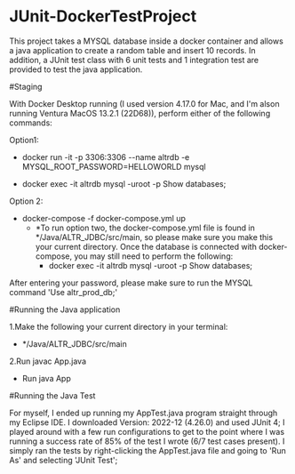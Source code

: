 # JUnit-DockerTestProject
This project takes a MYSQL database inside a docker container and allows a java application to create a random table and insert 10 records. In addition, a JUnit test class with 6 unit tests and 1 integration test are provided to test the java application. 


#Staging

With Docker Desktop running (I used version 4.17.0 for Mac, and I'm alson running Ventura MacOS 13.2.1 (22D68)), perform either of the following commands:

Option1: 
- docker run -it -p 3306:3306 --name altrdb -e MYSQL_ROOT_PASSWORD=HELLOWORLD mysql 

- docker exec -it altrdb 
  mysql -uroot -p
  Show databases;
  
Option 2: 

- docker-compose -f docker-compose.yml up 
  - *To run option two, the docker-compose.yml file is found in */Java/ALTR_JDBC/src/main, so please make sure you make this your current directory.
  Once the database is connected with docker-compose, you may still need to perform the following:
    - docker exec -it altrdb 
      mysql -uroot -p
      Show databases;
      
After entering your password, please make sure to run the MYSQL command 'Use altr_prod_db;'

#Running the Java application

1.Make the following your current directory in your terminal:
- */Java/ALTR_JDBC/src/main

2.Run javac App.java
- Run java App

#Running the Java Test


For myself, I ended up running my AppTest.java program straight through my Eclipse IDE. I downloaded Version: 2022-12 (4.26.0) and used JUnit 4; I played around with a few run configurations to get to the point where I was running a success rate of 85% of the test I wrote (6/7 test cases present). I simply ran the tests by right-clicking the AppTest.java file and going to 'Run As' and selecting 'JUnit Test'; 

      
     




